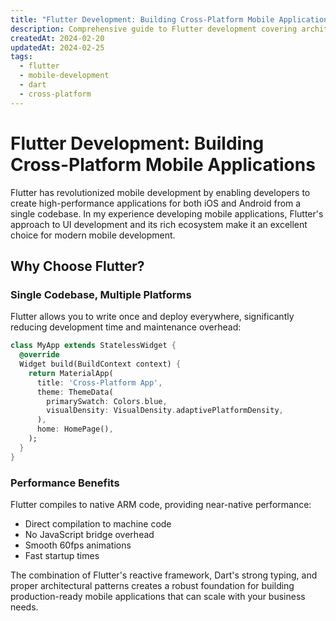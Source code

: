 ```yaml
---
title: "Flutter Development: Building Cross-Platform Mobile Applications"
description: Comprehensive guide to Flutter development covering architecture patterns, state management, and best practices for building production-ready mobile applications.
createdAt: 2024-02-20
updatedAt: 2024-02-25
tags:
  - flutter
  - mobile-development
  - dart
  - cross-platform
---
```


# Flutter Development: Building Cross-Platform Mobile Applications

Flutter has revolutionized mobile development by enabling developers to create high-performance applications for both iOS and Android from a single codebase. In my experience developing mobile applications, Flutter's approach to UI development and its rich ecosystem make it an excellent choice for modern mobile development.

## Why Choose Flutter?

### Single Codebase, Multiple Platforms

Flutter allows you to write once and deploy everywhere, significantly reducing development time and maintenance overhead:

```dart
class MyApp extends StatelessWidget {
  @override
  Widget build(BuildContext context) {
    return MaterialApp(
      title: 'Cross-Platform App',
      theme: ThemeData(
        primarySwatch: Colors.blue,
        visualDensity: VisualDensity.adaptivePlatformDensity,
      ),
      home: HomePage(),
    );
  }
}
```

### Performance Benefits

Flutter compiles to native ARM code, providing near-native performance:

- Direct compilation to machine code
- No JavaScript bridge overhead
- Smooth 60fps animations
- Fast startup times

The combination of Flutter's reactive framework, Dart's strong typing, and proper architectural patterns creates a robust foundation for building production-ready mobile applications that can scale with your business needs.